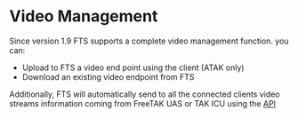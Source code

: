 # Video Management
Since version 1.9 FTS supports a complete video management function.
you can:
* Upload to FTS a video end point using the client (ATAK only)
* Download an existing video endpoint from FTS
 
Additionally, 
FTS will automatically send to all the connected clients 
video streams information coming from FreeTAK UAS or TAK ICU 
using the [API](../API/REST_API_Doc.md#managevideostream)
